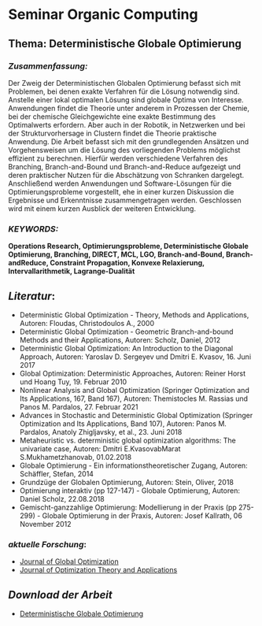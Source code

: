 # Seminar Organic Computing

## **Thema: Deterministische Globale Optimierung**
### *Zusammenfassung:*
Der Zweig der Deterministischen Globalen Optimierung befasst
sich mit Problemen, bei denen exakte Verfahren für die Lösung notwendig sind. Anstelle einer lokal optimalen Lösung sind globale
Optima von Interesse. Anwendungen findet die Theorie unter anderem in Prozessen der Chemie, bei der chemische Gleichgewichte
eine exakte Bestimmung des Optimalwerts erfordern. Aber auch in
der Robotik, in Netzwerken und bei der Strukturvorhersage in Clustern findet die Theorie praktische Anwendung. Die Arbeit befasst
sich mit den grundlegenden Ansätzen und Vorgehensweisen um
die Lösung des vorliegenden Problems möglichst effizient zu berechnen. Hierfür werden verschiedene Verfahren des Branching,
Branch-and-Bound und Branch-and-Reduce aufgezeigt und deren
praktischer Nutzen für die Abschätzung von Schranken dargelegt.
Anschließend werden Anwendungen und Software-Lösungen für
die Optimierungsprobleme vorgestellt, ehe in einer kurzen Diskussion die Ergebnisse und Erkenntnisse zusammengetragen werden.
Geschlossen wird mit einem kurzen Ausblick der weiteren Entwicklung.

### *KEYWORDS:*
**Operations Research, Optimierungsprobleme,
Deterministische Globale Optimierung, Branching,
DIRECT, MCL, LGO, Branch-and-Bound, Branch-andReduce, Constraint Propagation, Konvexe Relaxierung,
Intervallarithmetik, Lagrange-Dualität**

## *Literatur*:
- Deterministic Global Optimization - Theory, Methods and Applications, Autoren: Floudas, Christodoulos A., 2000
- Deterministic Global Optimization - Geometric Branch-and-bound Methods and their Applications, Autoren: Scholz, Daniel, 2012
- Deterministic Global Optimization: An Introduction to the Diagonal Approach, Autoren: Yaroslav D. Sergeyev und Dmitri E. Kvasov, 16. Juni 2017
- Global Optimization: Deterministic Approaches, Autoren: Reiner Horst und Hoang Tuy, 19. Februar 2010
- Nonlinear Analysis and Global Optimization (Springer Optimization and Its Applications, 167, Band 167), Autoren: Themistocles M. Rassias und Panos M. Pardalos, 27. Februar 2021
- Advances in Stochastic and Deterministic Global Optimization (Springer Optimization and Its Applications, Band 107), Autoren: Panos M. Pardalos, Anatoly Zhigljavsky, et al., 23. Juni 2018 
- Metaheuristic vs. deterministic global optimization algorithms: The univariate case, Autoren: Dmitri E.KvasovabMarat S.Mukhametzhanovab, 01.02.2018
- Globale Optimierung - Ein informationstheoretischer Zugang, Autoren: Schäffler, Stefan, 2014
- Grundzüge der Globalen Optimierung, Autoren: Stein, Oliver, 2018
- Optimierung interaktiv (pp 127-147) - Globale Optimierung, Autoren: Daniel Scholz, 22.08.2018
- Gemischt-ganzzahlige Optimierung: Modellierung in der Praxis (pp 275-299) - Globale Optimierung in der Praxis, Autoren: Josef Kallrath, 06 November 2012

### *aktuelle Forschung*:
- [Journal of Global Optimization](https://www.springer.com/journal/10898)
- [Journal of Optimization Theory and Applications](https://www.springer.com/journal/10957/)

## *Download der Arbeit*
- [Deterministische Globale Optimierung](https://github.com/timdafler/Organic_Computing_Seminar/blob/main/Deterministische_Globale_Optimierung.pdf)
